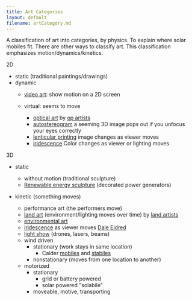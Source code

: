 ```yaml
---
title: Art Categories
layout: default
filename: artCategory.md
--- 
```


A classification of art into categories, by physics.
To explain where solar mobiles fit.
There are other ways to classify art.
This classification emphasizes motion/dynamics/kinetics.




2D

- static (traditional paintings/drawings)
- dynamic
    - [video art](https://en.wikipedia.org/wiki/Video_art): show motion on a 2D screen

    - virtual: seems to move

        - [optical art](https://en.wikipedia.org/wiki/Op_art) by [op artists](https://en.wikipedia.org/wiki/Category:Op_art)
        - [autostereogram](https://en.wikipedia.org/wiki/Autostereogram)
a seeming 3D image pops out if you unfocus your eyes correctly
        - [lenticular printing](https://en.wikipedia.org/wiki/Lenticular_printing) 
image changes as viewer moves
        - [iridescence](https://en.wikipedia.org/wiki/Iridescence) 
Color changes as viewer or lighting moves


3D

- static 
    - without motion (traditional sculpture)
    - [Renewable energy sculpture](https://en.wikipedia.org/wiki/Renewable_energy_sculpture) (decorated power generators)

- kinetic (something moves)
    - performance art (the performers move)
    - [land art](https://en.wikipedia.org/wiki/Land_art) (environment/lighting moves over time) by [land artists](https://en.wikipedia.org/wiki/Category:Land_artists)
    - [environmental art](https://en.wikipedia.org/wiki/Environmental_art)
    - [iridescence](https://en.wikipedia.org/wiki/Iridescence) as viewer moves [Dale Eldred](https://en.wikipedia.org/wiki/Dale_Eldred)
    - [light show](https://en.wikipedia.org/wiki/Light_show) (drones, lasers, beams)
    - wind driven
        - stationary (work stays in same location)
            - Calder [mobiles](https://en.wiktionary.org/wiki/mobile#Derived_terms) 
and [stabiles](https://en.wiktionary.org/wiki/stabile#English)
        - nonstationary (moves from one location to another)
    - motorized
        - stationary
            - grid or battery powered
            - solar powered   "solabile"
        - moveable, motive, transporting


<!---

[Naum Gabo](https://en.wikipedia.org/wiki/Naum_Gabo)

[Land Art Generator Initiative](https://landartgenerator.org/)


A classification (a tree) whose leave are usually links to Wikipedia.

The relations between categories of art is more generally a graph.
This is a spanning tree of that graph.
There are other ways to classify, i.e. choose a spanning tree.
This choice of spanning tree emphasizes the physics: what moves and what doesn't.

[e.g. Tribute in Light] (https://en.wikipedia.org/wiki/Tribute_in_Light)

 whirligigs

-->



